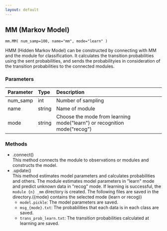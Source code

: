 ```yaml
---
layout: default
---
```

## MM (Markov Model)

```
mm.MM( num_samp=100, name="mm", mode="learn" )
```

HMM (Hidden Markov Model) can be constructed by connecting with MM and the module for classification.
It calculates the transition probabilities using the sent probabilities, 
and sends the probabilityies in consideration of the transition probabilities to the connected modules.

  
### Parameters

| Parameter | Type | Description |
|:----------|:-----|:------------|
| num_samp  | int | Number of sampling |
| name      | string | Name of module |
| mode      | string | Choose the mode from learning mode("learn") or recognition mode("recog") |

  
### Methods

- .connect()  
This method connects the module to observations or modules and constructs the model.
- .update()  
This method estimates model parameters and calculates probabilities and others.
The module estimates model parameters in "learn" mode and predict unknown data in "recog" mode.
If learning is successful, the `module {n} _mm` directory is created.
The following files are saved in the directory.({mode} contains the selected mode (learn or recog))
    - `model.pickle`: The model parameters are saved.
    - `msg_{mode}.txt`: The probabilities that each data is in each class are saved.
    - `trans_prob_learn.txt`: The transition probabilities calculated at learning are saved.